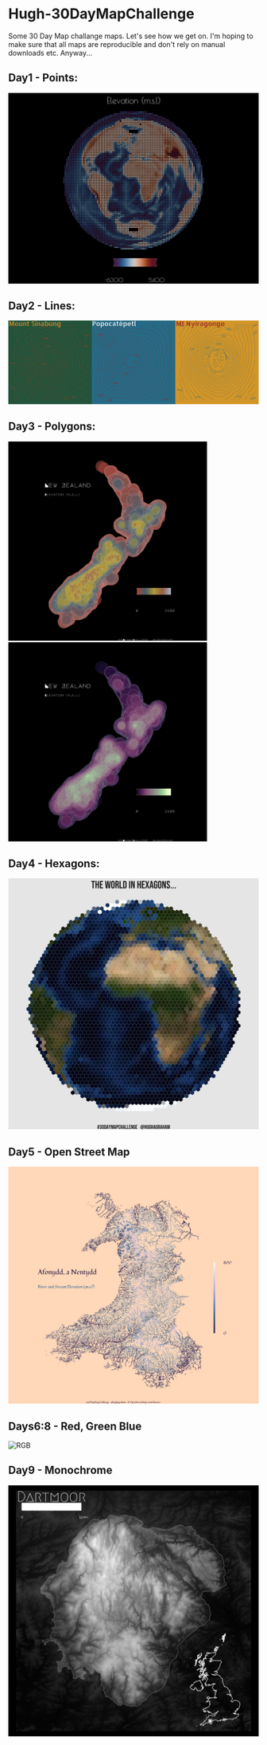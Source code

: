 # Hugh-30DayMapChallenge

Some 30 Day Map challange maps. Let's see how we get on. I'm hoping to make sure that all maps are reproducible and don't rely on manual downloads etc. Anyway...

## Day1 - Points:

![Global Elevation Points](/exports/PointsWorldElevation_vikO2.jpg)

## Day2 - Lines:

![Volcano Contours](/exports/VolcanoContoursCROP.png)

## Day3 - Polygons:

<p float="left">
  <img src="/exports/NZ_bufferedElevationKAKA.jpg" width="400" />
  <img src="/exports/NZ_bufferedElevation.jpg" width="400" /> 
</p>

 

## Day4 - Hexagons:

![World in Hex](/exports/HexWorldStill.jpg)


## Day5 - Open Street Map

![OSM welsh rivers](/exports/Day5-OSMRivers.jpg)


## Days6:8 - Red, Green Blue

![RGB](/exports/Day678-RGBp.png)


## Day9 - Monochrome

![Monochrome](/exports/Day9-MonochromeEDIT.jpg)





